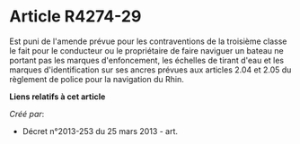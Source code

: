 # Article R4274-29

Est puni de l'amende prévue pour les contraventions de la troisième classe le fait pour le conducteur ou le propriétaire de
faire naviguer un bateau ne portant pas les marques d'enfoncement, les échelles de tirant d'eau et les marques
d'identification sur ses ancres prévues aux articles 2.04 et 2.05 du règlement de police pour la navigation du Rhin.

**Liens relatifs à cet article**

_Créé par_:

  - Décret n°2013-253 du 25 mars 2013 - art.
